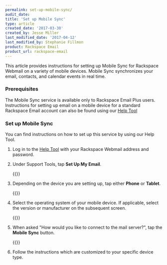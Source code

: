 ```yaml
---
permalink: set-up-mobile-sync/
audit_date:
title: 'Set up Mobile Sync'
type: article
created_date: '2017-03-30'
created_by: Jesse Miller
last_modified_date: '2017-04-12'
last_modified_by: Stephanie Fillmon
product: Rackspace Email
product_url: rackspace-email
---
```


This article provides instructions for setting up Mobile Sync for Rackspace Webmail on a variety of mobile devices.  Mobile Sync synchronizes your email, contacts, and calendar events in real time.

### Prerequisites

The Mobile Sync service is available only to Rackspace Email Plus users. Instructions for setting up email on a mobile device for a standard Rackspace Email account can also be found using our [Help Tool](https://emailhelp.rackspace.com/)

### Set up Mobile Sync

You can find instructions on how to set up this service by using our Help Tool.

1. Log in to the [Help Tool](https://emailhelp.rackspace.com/) with your Rackspace Webmail address and password.

2. Under Support Tools, tap **Set Up My Email**.

   {{<image src="mobile-sync-setup-1.png" alt="" title="">}}

3. Depending on the device you are setting up, tap either **Phone** or **Tablet**.

   {{<image src="mobile-sync-setup-2.png" alt="" title="">}}

4. Select the operating system of your mobile device. If applicable, select the version or manufacturer on the subsequent screen.

   {{<image src="mobile-sync-setup-3.png" alt="" title="">}}

5. When asked "How would you like to connect to the mail server?", tap the **Mobile Sync** button.

   {{<image src="mobile-sync-setup-4.png" alt="" title="">}}

6. Follow the instructions which are customized to your specific device type.
